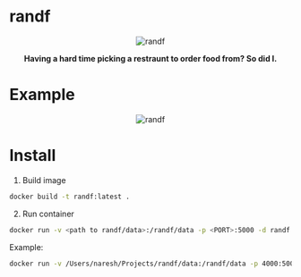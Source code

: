 # randf

<p align=center>
    <img src="https://files.naresh1318.com/public/randf/randf.gif" alt="randf"/>
    <p align="center"> <b>Having a hard time picking a restraunt to order food from? So did I.</b> </p>
</p>

# Example
<p align=center>
    <img src="" alt="randf"/>
    <p align="center"> <b></b> </p>
</p>

# Install
1. Build image
```bash
docker build -t randf:latest .
```

2. Run container
```bash
docker run -v <path to randf/data>:/randf/data -p <PORT>:5000 -d randf:latest
```

Example:
```bash
docker run -v /Users/naresh/Projects/randf/data:/randf/data -p 4000:5000 -d randf:latest
```

